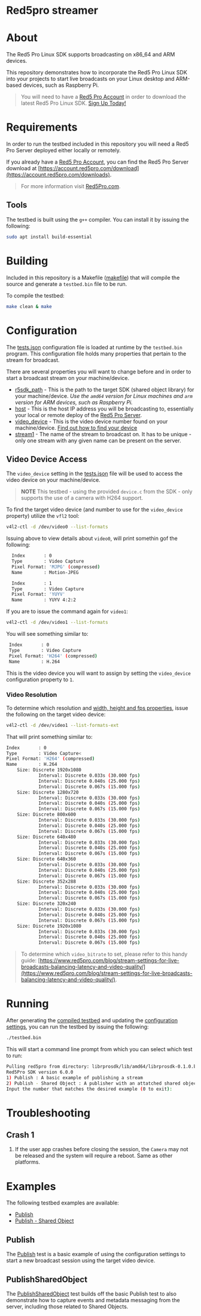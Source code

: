# Red5pro streamer

# About

The Red5 Pro Linux SDK supports broadcasting on x86_64 and ARM devices.

This repository demonstrates how to incorporate the Red5 Pro Linux SDK into your projects to start live broadcasts on your Linux desktop and ARM-based devices, such as Raspberry Pi.

> You will need to have a [Red5 Pro Account](https://account.red5pro.com) in order to download the latest Red5 Pro Linux SDK. [Sign Up Today!](https://account.red5pro.com/register)

# Requirements

In order to run the testbed included in this repository you will need a Red5 Pro Server deployed either locally or remotely.

If you already have a [Red5 Pro Account](https://account.red5pro.com), you can find the Red5 Pro Server download at [https://account.red5pro.com/download](https://account.red5pro.com/downloads).

> For more information visit [Red5Pro.com](https://www.red5pro.com).

## Tools

The testbed is built using the `g++` compiler. You can install it by issuing the following:

```sh
sudo apt install build-essential
```

# Building

Included in this repository is a Makefile ([makefile](makfile)) that will compile the source and generate a `testbed.bin` file to be run.

To compile the testbed:

```sh
make clean & make
```

# Configuration

The [tests.json](test.json) configuration file is loaded at runtime by the `testbed.bin` program. This configuration file holds many properties that pertain to the stream for broadcast.

There are several properties you will want to change before and in order to start a broadcast stream on your machine/device.

* [r5sdk_path](https://github.com/infrared5/red5pro-linux-sdk-testbed/blob/master/tests.json#L2) - This is the path to the target SDK (shared object library) for your machine/device. _Use the `amd64` version for Linux machines and `arm` version for ARM devices, such as Raspberry Pi._
* [host](https://github.com/infrared5/red5pro-linux-sdk-testbed/blob/master/tests.json#L4) - This is the host IP address you will be broadcasting to, essentially your local or remote deploy of the [Red5 Pro Server](https://www.red5pro.com).
* [video_device](https://github.com/infrared5/red5pro-linux-sdk-testbed/blob/master/tests.json#L5) - This is the video device number found on your machine/device. [Find out how to find your device](#video-device-access)
* [stream1](https://github.com/infrared5/red5pro-linux-sdk-testbed/blob/master/tests.json#L12) - The name of the stream to broadcast on. It has to be unique - only one stream with any given name can be present on the server.

## Video Device Access

The `video_device` setting in the [tests.json](tests.json) file will be used to access the video device on your machine/device.

> **NOTE** This testbed - using the provided `device.c` from the SDK - only supports the use of a camera with H264 support.

To find the target video device (and number to use for the `video_device` property) utilize the `vfl2` tool:

```sh
v4l2-ctl -d /dev/video0 --list-formats
```

Issuing above to view details about `video0`, will print somethin gof the following:

```sh
  Index       : 0
  Type        : Video Capture
  Pixel Format: 'MJPG' (compressed)
  Name        : Motion-JPEG

  Index       : 1
  Type        : Video Capture
  Pixel Format: 'YUYV'
  Name        : YUYV 4:2:2
```

If you are to issue the command again for `video1`:

```sh
v4l2-ctl -d /dev/video1 --list-formats
```

You will see something similar to:

```sh
 Index       : 0
 Type        : Video Capture
 Pixel Format: 'H264' (compressed)
 Name        : H.264
```

This is the video device you will want to assign by setting the `video_device` configuration property to `1`.

### Video Resolution

To determine which resolution and [width, height and fps properties](https://github.com/infrared5/red5pro-linux-sdk-testbed/blob/master/tests.json#L6-L7), issue the following on the target video device:

```sh
v4l2-ctl -d /dev/video1 --list-formats-ext
```

That will print something similar to:

```sh
Index       : 0
Type        : Video Capture<
Pixel Format: 'H264' (compressed)
Name        : H.264
    Size: Discrete 1920x1080
            Interval: Discrete 0.033s (30.000 fps)
            Interval: Discrete 0.040s (25.000 fps)
            Interval: Discrete 0.067s (15.000 fps)
    Size: Discrete 1280x720
            Interval: Discrete 0.033s (30.000 fps)
            Interval: Discrete 0.040s (25.000 fps)
            Interval: Discrete 0.067s (15.000 fps)
    Size: Discrete 800x600
            Interval: Discrete 0.033s (30.000 fps)
            Interval: Discrete 0.040s (25.000 fps)
            Interval: Discrete 0.067s (15.000 fps)
    Size: Discrete 640x480
            Interval: Discrete 0.033s (30.000 fps)
            Interval: Discrete 0.040s (25.000 fps)
            Interval: Discrete 0.067s (15.000 fps)
    Size: Discrete 640x360
            Interval: Discrete 0.033s (30.000 fps)
            Interval: Discrete 0.040s (25.000 fps)
            Interval: Discrete 0.067s (15.000 fps)
    Size: Discrete 352x288
            Interval: Discrete 0.033s (30.000 fps)
            Interval: Discrete 0.040s (25.000 fps)
            Interval: Discrete 0.067s (15.000 fps)
    Size: Discrete 320x240
            Interval: Discrete 0.033s (30.000 fps)
            Interval: Discrete 0.040s (25.000 fps)
            Interval: Discrete 0.067s (15.000 fps)
    Size: Discrete 1920x1080
            Interval: Discrete 0.033s (30.000 fps)
            Interval: Discrete 0.040s (25.000 fps)
            Interval: Discrete 0.067s (15.000 fps)
```

> To determine which `video_bitrate` to set, please refer to this handy guide: [https://www.red5pro.com/blog/stream-settings-for-live-broadcasts-balancing-latency-and-video-quality/](https://www.red5pro.com/blog/stream-settings-for-live-broadcasts-balancing-latency-and-video-quality/).

# Running

After generating the [compiled testbed](#building) and updating the [configuration settings](#configuration), you can run the testbed by issuing the following:

```sh
./testbed.bin
```

This will start a command line prompt from which you can select which test to run:

```sh
Pulling red5pro from directory: librprosdk/lib/amd64/librprosdk-0.1.0.b7-release.so
Red5Pro SDK version 6.0.0
1) Publish : A basic example of publishing a stream
2) Publish - Shared Object : A publisher with an attatched shared object
Input the number that matches the desired example (0 to exit):
```

# Troubleshooting

## Crash 1

1. If the user app crashes before closing the session, the `Camera` may not be released and the system will require a reboot. Same as other platforms.

# Examples

The following testbed examples are available:

* [Publish](#publish)
* [Publish - Shared Object](#publishsharedobject)

## Publish

The [Publish](tests/Publish/PublishTest.c) test is a basic example of using the configuration settings to start a new broadcast session using the target video device.

## PublishSharedObject

The [PublishSharedObject](tests/PublishSharedObject/PublishSharedObjectTest.c) test builds off the basic Publish test to also  demonstrate how to capture events and metadata messaging from the server, including those related to Shared Objects.
